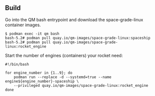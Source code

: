 ## Build

Go into the QM bash entrypoint and download the space-grade-linux container images.

```console
$ podman exec -it qm bash
bash-5.2# podman pull quay.io/qm-images/space-grade-linux:spaceship
bash-5.2# podman pull quay.io/qm-images/space-grade-linux:rocket_engine
```

Start the number of engines (containers) your rocket need:

```console
#!/bin/bash

for engine_number in {1..9}; do
    podman run --replace -d --systemd=true --name engine${engine_number}-spaceship \
    --privileged quay.io/qm-images/space-grade-linux:rocket_engine
done

```
